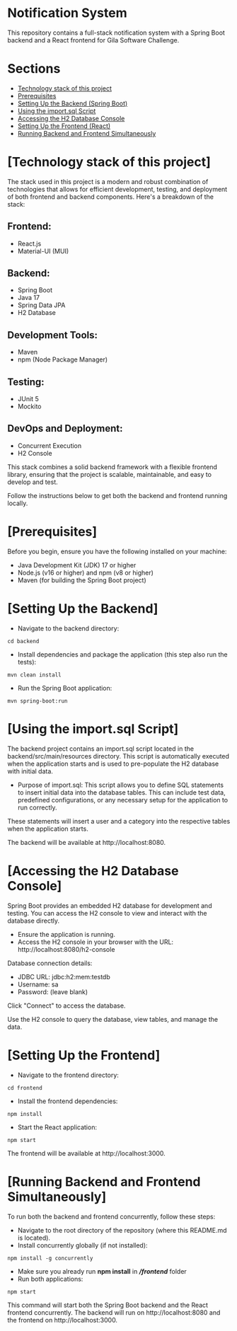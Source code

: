 # Notification System

This repository contains a full-stack notification system with a Spring Boot backend and a React frontend for Gila Software Challenge. 

# Sections
- [Technology stack of this project](#technology-stack-of-this-project)
- [Prerequisites](#prerequisites)
- [Setting Up the Backend (Spring Boot)](#setting-up-the-backend)
- [Using the import.sql Script](#using-the-importsql-script)
- [Accessing the H2 Database Console](#accessing-the-h2-database-console)
- [Setting Up the Frontend (React)](#setting-up-the-frontend)
- [Running Backend and Frontend Simultaneously](#running-backend-and-frontend-simultaneously)

# [Technology stack of this project]
The stack used in this project is a modern and robust combination of technologies that allows for efficient development, testing, and deployment of both frontend and backend components. Here's a breakdown of the stack:

## Frontend:
- React.js
- Material-UI (MUI)
## Backend:
- Spring Boot
- Java 17
- Spring Data JPA
- H2 Database
## Development Tools:
- Maven
- npm (Node Package Manager)
## Testing:
- JUnit 5
- Mockito
## DevOps and Deployment:
- Concurrent Execution
- H2 Console

This stack combines a solid backend framework with a flexible frontend library, ensuring that the project is scalable, maintainable, and easy to develop and test.

Follow the instructions below to get both the backend and frontend running locally.

# [Prerequisites]
Before you begin, ensure you have the following installed on your machine:

- Java Development Kit (JDK) 17 or higher
- Node.js (v16 or higher) and npm (v8 or higher)
- Maven (for building the Spring Boot project)

# [Setting Up the Backend]
- Navigate to the backend directory:
```
cd backend
```
- Install dependencies and package the application (this step also run the tests):
```
mvn clean install
```
- Run the Spring Boot application:
```
mvn spring-boot:run
```

# [Using the import.sql Script]
The backend project contains an import.sql script located in the backend/src/main/resources directory. This script is automatically executed when the application starts and is used to pre-populate the H2 database with initial data.
- Purpose of import.sql: This script allows you to define SQL statements to insert initial data into the database tables. This can include test data, predefined configurations, or any necessary setup for the application to run correctly.

These statements will insert a user and a category into the respective tables when the application starts.

The backend will be available at http://localhost:8080.

# [Accessing the H2 Database Console]
Spring Boot provides an embedded H2 database for development and testing. You can access the H2 console to view and interact with the database directly.
- Ensure the application is running.
- Access the H2 console in your browser with the URL: http://localhost:8080/h2-console

Database connection details:

- JDBC URL: jdbc:h2:mem:testdb
- Username: sa
- Password: (leave blank)

Click "Connect" to access the database.

Use the H2 console to query the database, view tables, and manage the data.

# [Setting Up the Frontend]
- Navigate to the frontend directory:
```
cd frontend
```
- Install the frontend dependencies:
```
npm install
```
- Start the React application:
```
npm start
```

The frontend will be available at http://localhost:3000.

# [Running Backend and Frontend Simultaneously]
To run both the backend and frontend concurrently, follow these steps:
- Navigate to the root directory of the repository (where this README.md is located).
- Install concurrently globally (if not installed):
```
npm install -g concurrently
```
- Make sure you already run **npm install** in ***/frontend*** folder
- Run both applications:
```
npm start
```
This command will start both the Spring Boot backend and the React frontend concurrently. The backend will run on http://localhost:8080 and the frontend on http://localhost:3000.